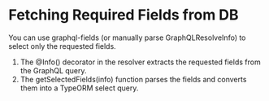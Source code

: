# Fetching Required Fields from DB

You can use graphql-fields (or manually parse GraphQLResolveInfo) to select only the requested fields.

1. The @Info() decorator in the resolver extracts the requested fields from the GraphQL query.
2. The getSelectedFields(info) function parses the fields and converts them into a TypeORM select query.
